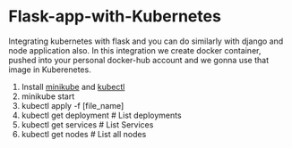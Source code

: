 # Flask-app-with-Kubernetes


Integrating kubernetes with flask and you can do similarly with django and node application also. In this integration we create docker container, pushed into your personal docker-hub account and we gonna use that image in Kuberenetes.

1. Install [minikube](https://minikube.sigs.k8s.io/docs/start/)  and [kubectl](https://kubernetes.io/docs/tasks/tools/)
2. minikube start
3. kubectl apply -f [file_name]
4. kubectl get deployment # List deployments
5. kubectl get services # List Services
6. kubectl get nodes # List all nodes
